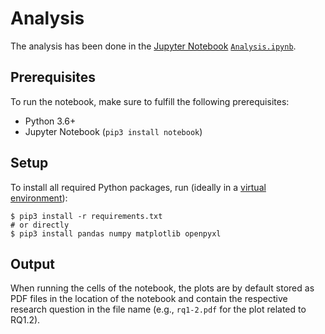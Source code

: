 # Analysis

The analysis has been done in the [Jupyter Notebook](https://jupyter.org/) [`Analysis.ipynb`](https://github.com/manual-testing-study/manual-testing-esec-fse-21/blob/main/analysis/Analysis.ipynb).

## Prerequisites

To run the notebook, make sure to fulfill the following prerequisites:
- Python 3.6+
- Jupyter Notebook (`pip3 install notebook`)

## Setup

To install all required Python packages, run (ideally in a [virtual environment](https://docs.python.org/3/tutorial/venv.html)):
```shell script
$ pip3 install -r requirements.txt
# or directly
$ pip3 install pandas numpy matplotlib openpyxl
```

## Output

When running the cells of the notebook, the plots are by default stored as PDF files in the location of the notebook and contain the respective research question in the file name (e.g., `rq1-2.pdf` for the plot related to RQ1.2).